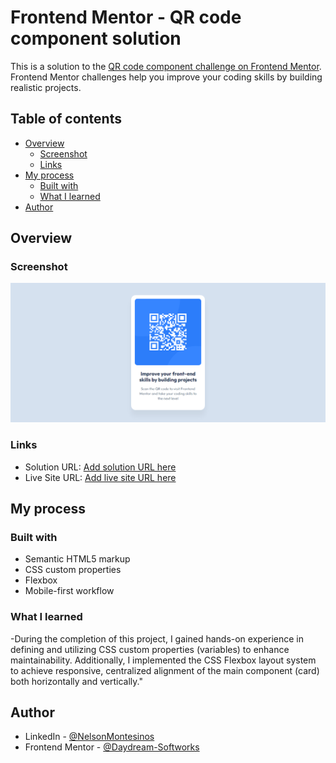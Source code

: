 # Frontend Mentor - QR code component solution

This is a solution to the [QR code component challenge on Frontend Mentor](https://www.frontendmentor.io/challenges/qr-code-component-iux_sIO_H). Frontend Mentor challenges help you improve your coding skills by building realistic projects.

## Table of contents

- [Overview](#overview)
  - [Screenshot](#screenshot)
  - [Links](#links)
- [My process](#my-process)
  - [Built with](#built-with)
  - [What I learned](#what-i-learned)
- [Author](#author)

## Overview

### Screenshot

![](./captures/desktop-capture.PNG)

### Links

- Solution URL: [Add solution URL here](https://www.frontendmentor.io/solutions/responsive-qr-code-component-AGVAQLLoO-)
- Live Site URL: [Add live site URL here](https://nelson-j-montesinos.github.io/QR-Code-Component/)

## My process

### Built with

- Semantic HTML5 markup
- CSS custom properties
- Flexbox
- Mobile-first workflow

### What I learned

-During the completion of this project, I gained hands-on experience in defining and utilizing CSS custom properties (variables) to enhance maintainability. Additionally, I implemented the CSS Flexbox layout system to achieve responsive, centralized alignment of the main component (card) both horizontally and vertically."

## Author

- LinkedIn - [@NelsonMontesinos](www.linkedin.com/in/njmontesinos)
- Frontend Mentor - [@Daydream-Softworks](https://www.frontendmentor.io/profile/Daydream-Softworks)

